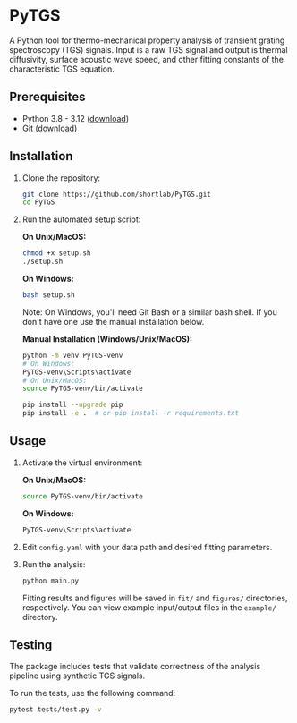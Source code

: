 # PyTGS

A Python tool for thermo-mechanical property analysis of transient grating spectroscopy (TGS) signals. Input is a raw TGS signal and output is thermal diffusivity, surface acoustic wave speed, and other fitting constants of the characteristic TGS equation.

## Prerequisites

- Python 3.8 - 3.12 ([download](https://www.python.org/downloads/))
- Git ([download](https://git-scm.com/downloads))

## Installation

1. Clone the repository:
   ```bash
   git clone https://github.com/shortlab/PyTGS.git
   cd PyTGS
   ```

2. Run the automated setup script:
   
   **On Unix/MacOS:**
   ```bash
   chmod +x setup.sh
   ./setup.sh
   ```

   **On Windows:**
   ```bash
   bash setup.sh
   ```
   
   Note: On Windows, you'll need Git Bash or a similar bash shell. If you don't have one use the manual installation below.

   **Manual Installation (Windows/Unix/MacOS):**
   ```bash
   python -m venv PyTGS-venv
   # On Windows:
   PyTGS-venv\Scripts\activate
   # On Unix/MacOS:
   source PyTGS-venv/bin/activate
   
   pip install --upgrade pip
   pip install -e .  # or pip install -r requirements.txt
   ```

## Usage

1. Activate the virtual environment:
   
   **On Unix/MacOS:**
   ```bash
   source PyTGS-venv/bin/activate
   ```
   
   **On Windows:**
   ```bash
   PyTGS-venv\Scripts\activate
   ```

2. Edit `config.yaml` with your data path and desired fitting parameters.

3. Run the analysis:
   ```bash
   python main.py
   ```

   Fitting results and figures will be saved in `fit/` and `figures/` directories, respectively.
   You can view example input/output files in the `example/` directory.

## Testing

The package includes tests that validate correctness of the analysis pipeline using synthetic TGS signals. 

To run the tests, use the following command:
```bash
pytest tests/test.py -v
```